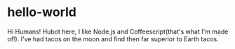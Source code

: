 # hello-world
Hi Humans!
Hubot here, I like Node.js and Coffeescript(that's what I'm made of!).
I've had tacos on the moon and find then far superior to Earth tacos.
